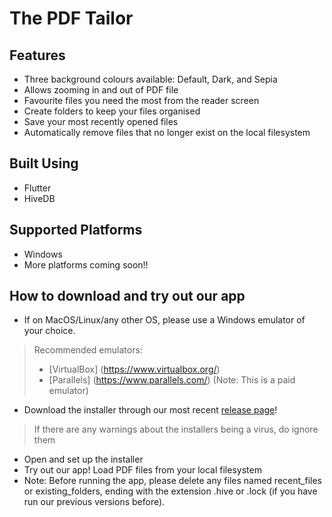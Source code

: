 # The PDF Tailor

## Features
- Three background colours available: Default, Dark, and Sepia
- Allows zooming in and out of PDF file
- Favourite files you need the most from the reader screen
- Create folders to keep your files organised
- Save your most recently opened files
- Automatically remove files that no longer exist on the local filesystem

## Built Using
- Flutter
- HiveDB

## Supported Platforms
- Windows
- More platforms coming soon!!

## How to download and try out our app
- If on MacOS/Linux/any other OS, please use a Windows emulator of your choice.
> Recommended emulators:  
> - [VirtualBox] (https://www.virtualbox.org/)  
> - [Parallels] (https://www.parallels.com/) (Note: This is a paid emulator)  
- Download the installer through our most recent [release page](https://github.com/yuechen2001/Orbital_22-23_PDFReader/releases/tag/v1.1.0)!
> If there are any warnings about the installers being a virus, do ignore them
- Open and set up the installer
- Try out our app! Load PDF files from your local filesystem
- Note: Before running the app, please delete any files named recent_files or existing_folders, ending with the extension .hive or .lock (if you have run our previous versions before).
